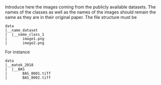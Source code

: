 Introduce here the images coming from the publicly available datasets. The names of the classes as well as the names of the images should remain the same as they are in their original paper. The file structure must be

```
data
|__name_dataset
|  |__name_class_1
|       image1.png
|       image2.png
```

For instance

```
data
|__matek_2018
|  |__BAS
|       BAS_0001.tiff
|       BAS_0002.tiff
```